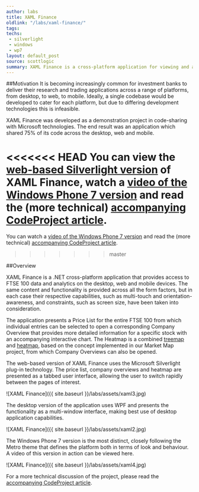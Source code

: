 ```yaml
---
author: labs
title: XAML Finance
oldlink: "/labs/xaml-finance/"
tags: 
techs:
 - silverlight
 - windows
 - wp7
layout: default_post
source: scottlogic
summary: XAML Finance is a cross-platform application for viewing and analysing FTSE 100 equities. The application is available on the desktop, web and mobile as a demonstration of cross-platform .NET development..
---
```

##Motivation
It is becoming increasingly common for investment banks to deliver their research and trading applications across a range of platforms, from desktop, to web, to mobile. Ideally, a single codebase would be developed to cater for each platform, but due to differing development technologies this is infeasible.

XAML Finance was developed as a demonstration project in code-sharing with Microsoft technologies. The end result was an application which shared 75% of its code across the desktop, web and mobile.

<<<<<<< HEAD
You can view the [web-based Silverlight version](http://www.scottlogic.co.uk/blog/colin/xaml-finance/) of XAML Finance, watch a [video of the Windows Phone 7 version](http://www.youtube.com/watch?v=ISWu2VOKIyc) and read the (more technical) [accompanying CodeProject article](http://www.codeproject.com/KB/windows-phone-7/XAMLFinance.aspx).
=======
You can watch a [video of the Windows Phone 7 version](http://www.youtube.com/watch?v=ISWu2VOKIyc) and read the (more technical) [accompanying CodeProject article](http://www.codeproject.com/KB/windows-phone-7/XAMLFinance.aspx).
>>>>>>> master

##Overview

XAML Finance is a .NET cross-platform application that provides access to FTSE 100 data and analytics on the desktop, web and mobile devices. The same content and functionality is provided across all the form factors, but in each case their respective capabilities, such as multi-touch and orientation-awareness, and constraints, such as screen size, have been taken into consideration.

The application presents a Price List for the entire FTSE 100 from which individual entries can be selected to open a corresponding Company Overview that provides more detailed information for a specific stock with an accompanying interactive chart. The Heatmap is a combined [treemap](http://en.wikipedia.org/wiki/Treemapping) and [heatmap](http://en.wikipedia.org/wiki/Heatmap), based on the concept implemented in our Market Map project, from which Company Overviews can also be opened.

The web-based version of XAML Finance uses the Microsoft Silverlight plug-in technology. The price list, company overviews and heatmap are presented as a tabbed user interface, allowing the user to switch rapidly between the pages of interest.

![XAML Finance]({{ site.baseurl }}/labs/assets/xaml3.jpg)

The desktop version of the application uses WPF and presents the functionality as a multi-window interface, making best use of desktop application capabilities.

![XAML Finance]({{ site.baseurl }}/labs/assets/xaml2.jpg)

The Windows Phone 7 version is the most distinct, closely following the Metro theme that defines the platform both in terms of look and behaviour. A video of this version in action can be viewed here.

![XAML Finance]({{ site.baseurl }}/labs/assets/xaml4.jpg)

For a more technical discussion of the project, please read the [accompanying CodeProject article](http://www.codeproject.com/KB/windows-phone-7/XAMLFinance.aspx).



